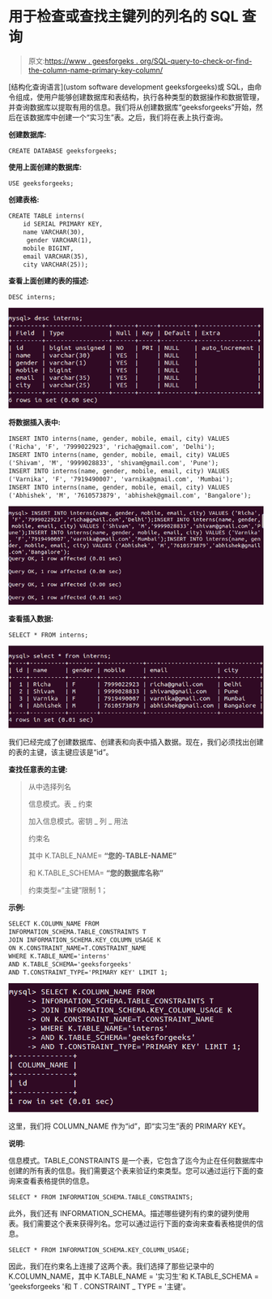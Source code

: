 # 用于检查或查找主键列的列名的 SQL 查询

> 原文:[https://www . geesforgeks . org/SQL-query-to-check-or-find-the-column-name-primary-key-column/](https://www.geeksforgeeks.org/sql-query-to-check-or-find-the-column-name-which-is-primary-key-column/)

[结构化查询语言](ustom software development geeksforgeeks)或 SQL，由命令组成，使用户能够创建数据库和表结构，执行各种类型的数据操作和数据管理，并查询数据库以提取有用的信息。我们将从创建数据库“geeksforgeeks”开始，然后在该数据库中创建一个“实习生”表。之后，我们将在表上执行查询。

**创建数据库:**

```
CREATE DATABASE geeksforgeeks;
```

**使用上面创建的数据库:**

```
USE geeksforgeeks;
```

**创建表格:**

```
CREATE TABLE interns(
    id SERIAL PRIMARY KEY, 
    name VARCHAR(30),
     gender VARCHAR(1), 
    mobile BIGINT, 
    email VARCHAR(35), 
    city VARCHAR(25));
```

**查看上面创建的表的描述:**

```
DESC interns;
```

![](img/727845d32a7615a687f5e6585725e36a.png)

**将数据插入表中:**

```
INSERT INTO interns(name, gender, mobile, email, city) VALUES ('Richa', 'F', '7999022923', 'richa@gmail.com', 'Delhi');
INSERT INTO interns(name, gender, mobile, email, city) VALUES ('Shivam', 'M', '9999028833', 'shivam@gmail.com', 'Pune');
INSERT INTO interns(name, gender, mobile, email, city) VALUES ('Varnika', 'F', '7919490007', 'varnika@gmail.com', 'Mumbai');
INSERT INTO interns(name, gender, mobile, email, city) VALUES ('Abhishek', 'M', '7610573879', 'abhishek@gmail.com', 'Bangalore');
```

![](img/312eeafbd145cd91e2ef73838460cd0d.png)

**查看插入数据:**

```
SELECT * FROM interns;
```

![](img/f81cdfc728d176b677e091fc7f8e1446.png)

我们已经完成了创建数据库、创建表和向表中插入数据。现在，我们必须找出创建的表的主键，该主键应该是“id”。

**查找任意表的主键:**

> 从中选择列名
> 
> 信息模式。表 _ 约束
> 
> 加入信息模式。密钥 _ 列 _ 用法
> 
> 约束名
> 
> 其中 K.TABLE_NAME= **“您的-TABLE-NAME”**
> 
> 和 K.TABLE_SCHEMA= **“您的数据库名称”**
> 
> 约束类型=“主键”限制 1；

**示例:**

```
SELECT K.COLUMN_NAME FROM  
INFORMATION_SCHEMA.TABLE_CONSTRAINTS T
JOIN INFORMATION_SCHEMA.KEY_COLUMN_USAGE K
ON K.CONSTRAINT_NAME=T.CONSTRAINT_NAME  
WHERE K.TABLE_NAME='interns'
AND K.TABLE_SCHEMA='geeksforgeeks'  
AND T.CONSTRAINT_TYPE='PRIMARY KEY' LIMIT 1;
```

![](img/1c8e7eaf6c3099bbe762340d65ee375c.png)

这里，我们将 COLUMN_NAME 作为“id”，即“实习生”表的 PRIMARY KEY。

**说明:**

信息模式。TABLE_CONSTRAINTS 是一个表，它包含了迄今为止在任何数据库中创建的所有表的信息。我们需要这个表来验证约束类型。您可以通过运行下面的查询来查看表格提供的信息。

```
SELECT * FROM INFORMATION_SCHEMA.TABLE_CONSTRAINTS;
```

此外，我们还有 INFORMATION_SCHEMA。描述哪些键列有约束的键列使用表。我们需要这个表来获得列名。您可以通过运行下面的查询来查看表格提供的信息。

```
SELECT * FROM INFORMATION_SCHEMA.KEY_COLUMN_USAGE;
```

因此，我们在约束名上连接了这两个表。我们选择了那些记录中的 K.COLUMN_NAME，其中 K.TABLE_NAME = '实习生'和 K.TABLE_SCHEMA = 'geeksforgeeks '和 T . CONSTRAINT _ TYPE = '主键'。